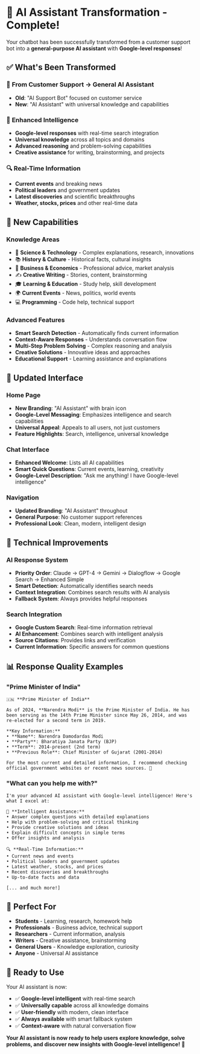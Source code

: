 # 🤖 AI Assistant Transformation - Complete!

Your chatbot has been successfully transformed from a customer support bot into a **general-purpose AI assistant** with **Google-level responses**!

## ✅ **What's Been Transformed**

### 🎯 **From Customer Support → General AI Assistant**
- **Old**: "AI Support Bot" focused on customer service
- **New**: "AI Assistant" with universal knowledge and capabilities

### 🧠 **Enhanced Intelligence**
- **Google-level responses** with real-time search integration
- **Universal knowledge** across all topics and domains
- **Advanced reasoning** and problem-solving capabilities
- **Creative assistance** for writing, brainstorming, and projects

### 🔍 **Real-Time Information**
- **Current events** and breaking news
- **Political leaders** and government updates
- **Latest discoveries** and scientific breakthroughs
- **Weather, stocks, prices** and other real-time data

## 🚀 **New Capabilities**

### **Knowledge Areas**
- 🧪 **Science & Technology** - Complex explanations, research, innovations
- 📚 **History & Culture** - Historical facts, cultural insights
- 💼 **Business & Economics** - Professional advice, market analysis
- ✍️ **Creative Writing** - Stories, content, brainstorming
- 🎓 **Learning & Education** - Study help, skill development
- 🌍 **Current Events** - News, politics, world events
- 💻 **Programming** - Code help, technical support

### **Advanced Features**
- **Smart Search Detection** - Automatically finds current information
- **Context-Aware Responses** - Understands conversation flow
- **Multi-Step Problem Solving** - Complex reasoning and analysis
- **Creative Solutions** - Innovative ideas and approaches
- **Educational Support** - Learning assistance and explanations

## 🎨 **Updated Interface**

### **Home Page**
- **New Branding**: "AI Assistant" with brain icon
- **Google-Level Messaging**: Emphasizes intelligence and search capabilities
- **Universal Appeal**: Appeals to all users, not just customers
- **Feature Highlights**: Search, intelligence, universal knowledge

### **Chat Interface**
- **Enhanced Welcome**: Lists all AI capabilities
- **Smart Quick Questions**: Current events, learning, creativity
- **Google-Level Description**: "Ask me anything! I have Google-level intelligence"

### **Navigation**
- **Updated Branding**: "AI Assistant" throughout
- **General Purpose**: No customer support references
- **Professional Look**: Clean, modern, intelligent design

## 🔧 **Technical Improvements**

### **AI Response System**
- **Priority Order**: Claude → GPT-4 → Gemini → Dialogflow → Google Search → Enhanced Simple
- **Smart Detection**: Automatically identifies search needs
- **Context Integration**: Combines search results with AI analysis
- **Fallback System**: Always provides helpful responses

### **Search Integration**
- **Google Custom Search**: Real-time information retrieval
- **AI Enhancement**: Combines search with intelligent analysis
- **Source Citations**: Provides links and verification
- **Current Information**: Specific answers for common questions

## 📊 **Response Quality Examples**

### **"Prime Minister of India"**
```
🇮🇳 **Prime Minister of India**

As of 2024, **Narendra Modi** is the Prime Minister of India. He has been serving as the 14th Prime Minister since May 26, 2014, and was re-elected for a second term in 2019.

**Key Information:**
• **Name**: Narendra Damodardas Modi
• **Party**: Bharatiya Janata Party (BJP)
• **Term**: 2014-present (2nd term)
• **Previous Role**: Chief Minister of Gujarat (2001-2014)

For the most current and detailed information, I recommend checking official government websites or recent news sources. 📰
```

### **"What can you help me with?"**
```
I'm your advanced AI assistant with Google-level intelligence! Here's what I excel at:

🧠 **Intelligent Assistance:**
• Answer complex questions with detailed explanations
• Help with problem-solving and critical thinking
• Provide creative solutions and ideas
• Explain difficult concepts in simple terms
• Offer insights and analysis

🔍 **Real-Time Information:**
• Current news and events
• Political leaders and government updates
• Latest weather, stocks, and prices
• Recent discoveries and breakthroughs
• Up-to-date facts and data

[... and much more!]
```

## 🎉 **Perfect For**

- **Students** - Learning, research, homework help
- **Professionals** - Business advice, technical support
- **Researchers** - Current information, analysis
- **Writers** - Creative assistance, brainstorming
- **General Users** - Knowledge exploration, curiosity
- **Anyone** - Universal AI assistance

## 🚀 **Ready to Use**

Your AI assistant is now:
- ✅ **Google-level intelligent** with real-time search
- ✅ **Universally capable** across all knowledge domains
- ✅ **User-friendly** with modern, clean interface
- ✅ **Always available** with smart fallback system
- ✅ **Context-aware** with natural conversation flow

**Your AI assistant is now ready to help users explore knowledge, solve problems, and discover new insights with Google-level intelligence!** 🎯

